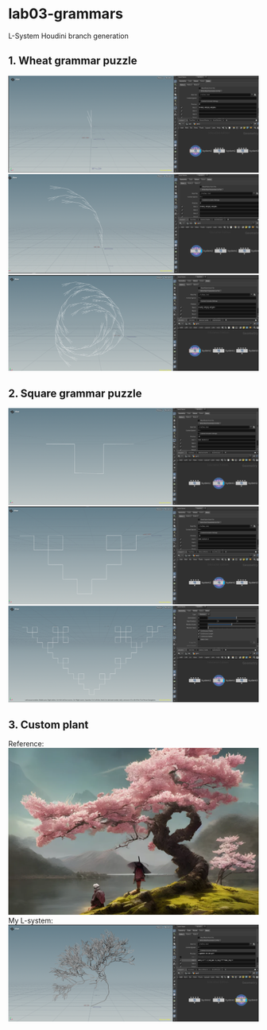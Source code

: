 # lab03-grammars
L-System Houdini branch generation
## 1. Wheat grammar puzzle
![](/imgs/W1.png)
![](/imgs/W2.png)
![](/imgs/W3.png)
## 2. Square grammar puzzle
![](/imgs/S1.png)
![](/imgs/S2.png)
![](/imgs/S3.png)

## 3. Custom plant
Reference:
![](/imgs/reference.webp)
My L-system:
![](/imgs/myL.png)